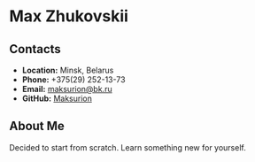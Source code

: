 # __Max Zhukovskii__

## __Contacts__
* __Location:__ Minsk, Belarus
* __Phone:__ +375(29) 252-13-73
* __Email:__ maksurion@bk.ru
* __GitHub:__ [Maksurion](https://github.com/maksurion)

## __About Me__
Decided to start from scratch.
Learn something new for yourself.
